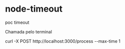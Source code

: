 # node-timeout
poc timeout


Chamada pelo terminal

curl -X POST http://localhost:3000/process --max-time 1 